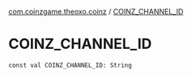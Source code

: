 [com.coinzgame.theoxo.coinz](index.md) / [COINZ_CHANNEL_ID](.)

# COINZ_CHANNEL_ID

`const val COINZ_CHANNEL_ID: String`